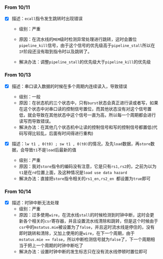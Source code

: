 ### From 10/11

+ [x] 描述：`ecall`指令发生跳转时出现错误

  + 级别：严重

  + 原因：在流水线的`MEM`级时检测异常处理进行跳转，这时会置位`pipeline_kill`信号，由于这个信号的优先级高于`pipeline_stall`所以在`IF`阶段还没有取到指令时以及跳转了。
  + 解决办法：调整`pipeline_stall`的优先级大于`pipeline_kill`的优先级

### From 10/13

+ [x] 描述：串口读入数据的时候在多个周期内连续读入，导致错误
  + 级别：一般
  + 原因：在状态机的三个状态中，只有`burst`状态会真正进行读或者写，如果在这个状态中对串口读的控制信号置位，而其他状态没有对这个信号置低，就会导致在其他状态中这个信号一直为高，所以每一个周期都会进行读写而导致错误。
  + 解决办法：在其他几个状态机中让读的控制信号和写的控制信号都置低(代码写得比较乱，后面有时间得进行重构)

+ [x] 描述：`lw t1 , 0(t0) ; sw t1 , 0(t0)`的情况，及先`load`数据，再`store`数据，会导致`t1`不是`load`后最新的值
  + 级别：严重
  + 原因：我对`store`指令的编码没有注意，它是只有`rs1,rs2`的，之前为以为`t1`是在`rd`位置上面，及这种情况是`load use data hazard`
  + 解决办法：直接把`store`指令相关的`rs1_en,rs2_en `都设置为`true`即可

### From 10/14

+ [x] 描述：时钟中断无法处理
  + 级别：严重
  + 原因：过多使用`wire`，在流水线`stall`的时候检测到时钟中断，这时会更新各个相关的`csr`寄存器，并且设置流水线清除和跳转，但是这个时候由于`csr`中的`mstatus.mie`被设置为了`false`，并且这时流水线是停住的，没有即时跳转和清除，又加上使用的是`wire`，在下一个周期，由于`mstatus.mie == false`，所以中断检测信号就为`false`了，下一个周期相当于把上一个周期的时钟中断吃了
  + 解决办法：设置时钟中断的发生标志只在没有流水线停顿时置位即可